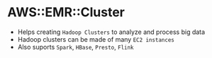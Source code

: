 # AWS::EMR::Cluster

- Helps creating `Hadoop Clusters` to analyze and process big data
- Hadoop clusters can be made of many `EC2 instances`
- Also suports `Spark`, `HBase`, `Presto`, `Flink`
